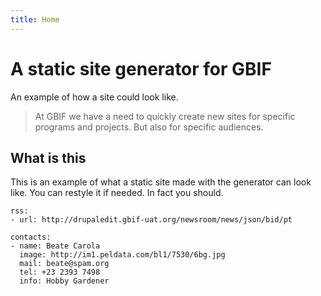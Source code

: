 ```yaml
---
title: Home
---
```


# A static site generator for GBIF
An example of how a site could look like.

> At GBIF we have a need to quickly create new sites for specific programs and projects. But also for specific audiences.

## What is this

This is an example of what a static site made with the generator can look like. You can restyle it if needed. In fact you should.

```styledYaml
rss:
- url: http://drupaledit.gbif-uat.org/newsroom/news/json/bid/pt
```

```styledYaml
contacts:
- name: Beate Carola
  image: http://im1.peldata.com/bl1/7530/6bg.jpg
  mail: beate@spam.org
  tel: +23 2393 7498
  info: Hobby Gardener
```